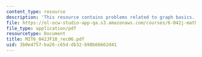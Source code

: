 ```yaml
---
content_type: resource
description: 'This resource contains problems related to graph basics. '
file: https://ol-ocw-studio-app-qa.s3.amazonaws.com/courses/6-042j-mathematics-for-computer-science-fall-2010/3b0e4757ba26c65ddb32b98b66662d41_MIT6_042JF10_rec06.pdf
file_type: application/pdf
resourcetype: Document
title: MIT6_042JF10_rec06.pdf
uid: 3b0e4757-ba26-c65d-db32-b98b66662d41
---
```

